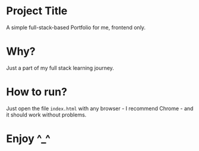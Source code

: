 
# Project Title

A simple full-stack-based Portfolio for me, frontend only.

# Why?

Just a part of my full stack learning journey.

# How to run?

Just open the file ```index.html``` with any browser - I recommend Chrome - and it should work without problems.

# Enjoy ^_^
